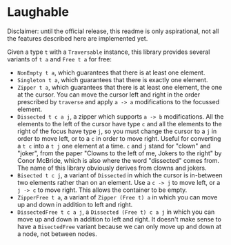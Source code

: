 # Laughable

Disclaimer: until the official release, this readme is only aspirational, not all the features described here are implemented yet.

Given a type `t` with a `Traversable` instance, this library provides several variants of `t a` and `Free t a` for free:

* `NonEmpty t a`, which guarantees that there is at least one element.
* `Singleton t a`, which guarantees that there is exactly one element.
* `Zipper t a`, which guarantees that there is at least one element, the one at the cursor. You can move the cursor left and right in the order prescribed by `traverse` and apply `a -> a` modifications to the focussed element.
* `Dissected t c a j`, a zipper which supports `a -> b` modifications. All the elements to the left of the cursor have type `c` and all the elements to the right of the focus have type `j`, so you must change the cursor to a `j` in order to move left, or to a `c` in order to move right. Useful for converting a `t c` into a `t j` one element at a time. `c` and `j` stand for "clown" and "joker", from the paper "Clowns to the left of me, Jokers to the right" by Conor McBride, which is also where the word "dissected" comes from. The name of this library obviously derives from clowns and jokers.
* `Bisected t c j`, a variant of `Dissected` in which the cursor is in-between two elements rather than on an element. Use a `c -> j` to move left, or a `j -> c` to move right. This allows the container to be empty.
* `ZipperFree t a`, a variant of `Zipper (Free t) a` in which you can move up and down in addition to left and right.
* `DissectedFree t c a j`, a `Dissected (Free t) c a j` in which you can move up and down in addition to left and right. It doesn't make sense to have a `BisectedFree` variant because we can only move up and down at a node, not between nodes.
